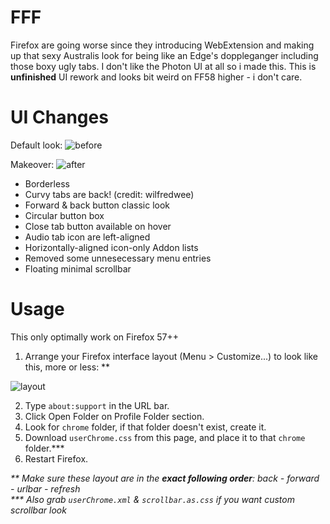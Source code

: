 # FFF
Firefox are going worse since they introducing WebExtension and making up that sexy Australis look for being like an Edge's doppleganger including those boxy ugly tabs. I don't like the Photon UI at all so i made this. This is **unfinished** UI rework and looks bit weird on FF58 higher - i don't care.

# UI Changes
Default look:
![before](https://i.imgur.com/AQWDd0Q.png)

Makeover:
![after](https://i.imgur.com/kD5YNHT.png)

+ Borderless
+ Curvy tabs are back! (credit: wilfredwee)
+ Forward & back button classic look
+ Circular button box
+ Close tab button available on hover
+ Audio tab icon are left-aligned
+ Horizontally-aligned icon-only Addon lists
+ Removed some unnesecessary menu entries
+ Floating minimal scrollbar

# Usage
This only optimally work on Firefox 57++
1. Arrange your Firefox interface layout (Menu > Customize...) to look like this, more or less: **

![layout](https://i.imgur.com/6Pid1GD.png)

2. Type `about:support` in the URL bar.
3. Click Open Folder on Profile Folder section.
4. Look for `chrome` folder, if that folder doesn't exist, create it.
5. Download `userChrome.css` from this page, and place it to that `chrome` folder.***
6. Restart Firefox.

_** Make sure these layout are in the **exact following order**: back - forward - urlbar - refresh  
*** Also grab `userChrome.xml` & `scrollbar.as.css` if you want custom scrollbar look_
